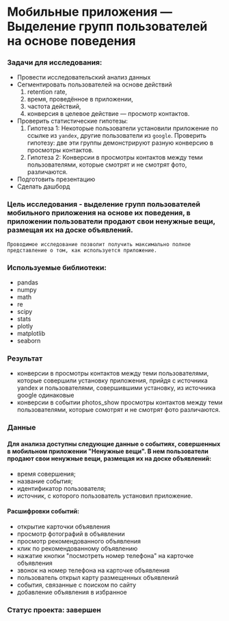 # Мобильные приложения — Выделение групп пользователей на основе поведения
### Задачи для исследования:
- Провести исследовательский анализ данных
- Сегментировать пользователей на основе действий
    1. retention rate,
    2. время, проведённое в приложении, 
    3. частота действий, 
    4. конверсия в целевое действие — просмотр контактов.
- Проверить статистические гипотезы:
    1. Гипотеза 1: Некоторые пользователи установили приложение по ссылке из `yandex`, другие  пользователи из `google`. Проверить гипотезу: две эти группы демонстрируют разную конверсию в просмотры контактов.
    2. Гипотеза 2: Конверсии в просмотры контактов между теми пользователями, которые смотрят и не смотрят фото, различаются.
- Подготовить презентацию
- Сделать дашборд

### Цель исследования - выделение групп пользователей мобильного приложения на основе их поведения, в приложении пользователи продают свои ненужные вещи, размещая их на доске объявлений. 
    Проводимое исследование позволит получить максимально полное представление о том, как используется приложение.

### Используемые библиотеки:
- pandas
- numpy
- math
- re
- scipy
- stats
- plotly
- matplotlib
- seaborn

### Результат
- конверсии в просмотры контактов между теми пользователями, которые совершили установку приложения, прийдя с источника yandex и пользователями, совершившими установку, из источника google одинаковые
 - конверсии в событии photos_show просмотры контактов между теми пользователями, которые сомотрят и не смотрят фото различаются. 

### Данные
#### Для анализа доступны следующие данные о событиях, совершенных в мобильном приложении "Ненужные вещи". В нем пользователи продают свои ненужные вещи, размещая их на доске объявлений: 
- время совершения; 
- название события; 
- идентификатор пользователя; 
- источник, с которого пользователь установил приложение.
#### Расшифровки событий: 
- открытие карточки объявления 
- просмотр фотографий в объявлении 
- просмотр рекомендованного объявления 
- клик по рекомендованному объявлению 
- нажатие кнопки "посмотреть номер телефона" на карточке объявления 
- звонок на номер телефона на карточке объявления
- пользователь открыл карту размещенных объявлений
- события, связанные с поиском по сайту
- добавление объявления в избранное

### Статус проекта: завершен

